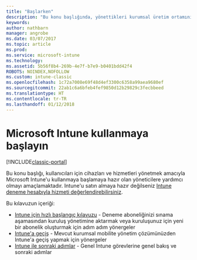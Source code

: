 ```yaml
---
title: "Başlarken"
description: "Bu konu başlığında, yönettikleri kurumsal üretim ortamını Microsoft Intune'a dağıtmaya hazır olan yöneticilere yönergeler sunulmaktadır."
keywords: 
author: nathbarn
manager: angrobe
ms.date: 03/07/2017
ms.topic: article
ms.prod: 
ms.service: microsoft-intune
ms.technology: 
ms.assetid: 5b56f8b4-269b-4e7f-b7e9-b0401bdd42f4
ROBOTS: NOINDEX,NOFOLLOW
ms.custom: intune-classic
ms.openlocfilehash: 1c72a7008e69f48d4ef3300c6358a99aea9680ef
ms.sourcegitcommit: 22ab1c6a6bfeb4fef9850d12b29829c3fecbbeed
ms.translationtype: HT
ms.contentlocale: tr-TR
ms.lasthandoff: 01/12/2018
---
```

# <a name="get-started-with-microsoft-intune"></a>Microsoft Intune kullanmaya başlayın

[!INCLUDE[classic-portal](../includes/classic-portal.md)]

Bu konu başlığı, kullanıcıları için cihazları ve hizmetleri yönetmek amacıyla Microsoft Intune'u kullanmaya başlamaya hazır olan yöneticilere yardımcı olmayı amaçlamaktadır. Intune'u satın almaya hazır değilseniz [Intune deneme hesabıyla hizmeti değerlendirebilirsiniz](/intune-classic/understand-explore/mobile-device-management-trial-guide-microsoft-intune).

Bu kılavuzun içeriği:
- [Intune için hızlı başlangıç kılavuzu](/intune/setup-steps) - Deneme aboneliğinizi sınama aşamasından kuruluş yönetimine aktarmak veya kuruluşunuz için yeni bir abonelik oluşturmak için adım adım yönergeler
- [Intune'a geçiş](/intune/migration-guide) - Mevcut kurumsal mobilite yönetim çözümünüzden Intune'a geçiş yapmak için yönergeler
- [Intune ile sonraki adımlar](prevent-company-data-leaks-from-Office-365-mobile-apps.md) - Genel Intune görevlerine genel bakış ve sonraki adımlar
